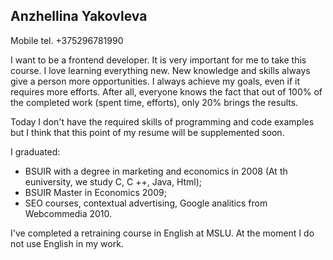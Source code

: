 ## Anzhellina Yakovleva


 Mobile tel. +375296781990
 
   I want to be a frontend developer. It is very important for me to take this course. I love learning everything new. New knowledge and skills always give a person more opportunities. I always achieve my goals, even if it requires more efforts. After all, everyone knows the fact that out of 100% of the completed work (spent time, efforts), only 20% brings the results.

  Today I don't have the required skills of programming and  code examples  but I think that this point of my resume will be supplemented soon.
 
  I graduated:
  - BSUIR with a degree in marketing and economics in 2008 (At th euniversity, we study C, C ++, Java, Html);
  - BSUIR Master in Economics 2009;
 - SEO courses, contextual advertising, Google analitics from Webcommedia 2010.
 
 I've completed a retraining course in English at MSLU. At the moment I do not use English in my work.
 
 
